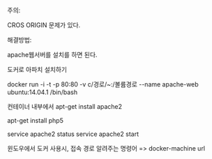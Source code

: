 
주의:

CROS ORIGIN 문제가 있다.

해결방법:

apache웹서버를 설치를 하면 된다.


도커로 아파치 설치하기

docker run -i -t -p 80:80 -v c/경로/~:/볼륨경로 --name apache-web ubuntu:14.04.1 /bin/bash

컨테이너 내부에서
apt-get install apache2

apt-get install php5

service apache2 status
service apache2 start


윈도우에서 도커 사용시, 접속 경로 알려주는 명령어
=> docker-machine url